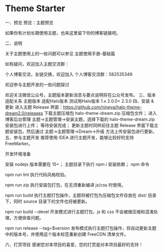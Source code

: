 # Theme Starter
一、预览
预览：主题预览

如果你有计划长期使用主题，也来这里留下你的博客链接吧。

二、说明

关于主题使用上的一些问题可以参见 主题使用手册-基础篇

如有疑问，欢迎加入主题交流群：

个人博客交流，友链交换，欢迎加入 个人博客交流群：582535349

欢迎参与主题开发的一些问题探讨

欢迎关注微信公众号，主题版本更新消息与要点说明将在公众号发布。
三、版本适配关系
主题版本	适配Halo版本	测试用Halo版本
1.x	2.0.0+	2.3.0
四、安装 & 更新
进入主题 Release 界面：https://github.com/nineya/halo-theme-dream2.0/releases 下载主题压缩包 halo-theme-dream.zip 压缩包文件；
进入博客后台管理 主题->主题管理->安装主题，选择下载的 halo-theme-dream.zip 安装包进行上传；
等待安装完成；
更新主题时同样前往主题 Release 界面下载主题安装包，然后通过 主题->主题管理->Dream->升级 方法上传安装包进行更新。
五、参与主题开发
推荐使用 IDEA 进行主题开发，能够比较好的支持 FreeMarker。

开发环境准备

安装 nodejs 版本需要在 15+；
主题目录下执行 npm i 安装依赖；
npm 命令

npm run lint 执行代码风格校验。

npm run zip 执行安装包打包，在无须重新编译 js/css 时使用。

npm run build 执行主题打包操作，主题将被打包为压缩包文件存放在 dist/ 目录下，同时 source 目录下的文件也将被更新。

npm run build --devel 开发模式进行主题打包，js 和 css 不会被做压缩和混淆处理，方便排查问题。

npm run release --tag=$version 发布模式执行主题打包操作，将自动更新主题中的版本号，并使用这个版本标签重新创建 FreeCDN 清单文件。

六、打赏项目
感谢您对本项目的喜爱，您的打赏是对本项目最好的支持！
